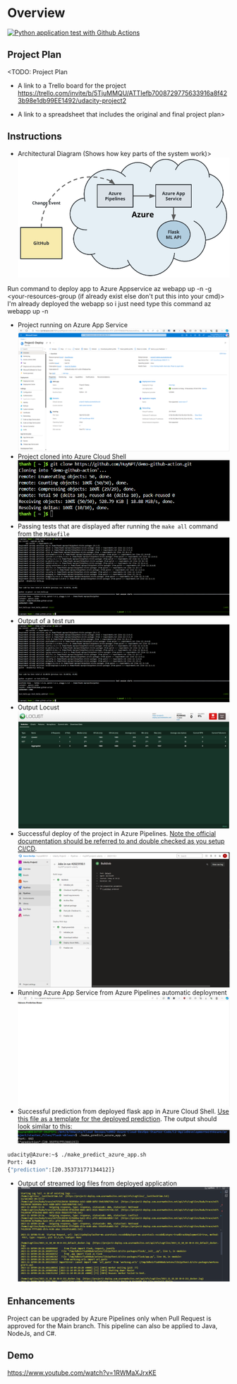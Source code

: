 # Overview
[![Python application test with Github Actions](https://github.com/HuyNPT/demo-github-action/actions/workflows/python-app.yml/badge.svg?branch=master)](https://github.com/HuyNPT/demo-github-action/actions/workflows/python-app.yml)
## Project Plan
<TODO: Project Plan

* A link to a Trello board for the project
https://trello.com/invite/b/5TjuMMQU/ATTIefb7008729775633916a8f423b98e1db99EE1492/udacity-project2

* A link to a spreadsheet that includes the original and final project plan>

## Instructions

 
* Architectural Diagram (Shows how key parts of the system work)>
![Alt text](image-6.png)

Run command to deploy app to Azure Appservice
az webapp up -n <your-appservice> -g <your-resources-group (if already exist else don't put this into your cmd)> I'm already deployed the webapp so i just need type this command az webapp up -n <your-appservice>

* Project running on Azure App Service
![Alt text](image-4.png)
* Project cloned into Azure Cloud Shell
![Alt text](image.png)
* Passing tests that are displayed after running the `make all` command from the `Makefile`
![Alt text](image-1.png)
* Output of a test run
![Alt text](image-2.png)
* Output Locust
![Alt text](image-5.png)
* Successful deploy of the project in Azure Pipelines.  [Note the official documentation should be referred to and double checked as you setup CI/CD](https://docs.microsoft.com/en-us/azure/devops/pipelines/ecosystems/python-webapp?view=azure-devops).
![Alt text](pipelines-run-success.png)
* Running Azure App Service from Azure Pipelines automatic deployment
![Alt text](image-3.png)
* Successful prediction from deployed flask app in Azure Cloud Shell.  [Use this file as a template for the deployed prediction](https://github.com/udacity/nd082-Azure-Cloud-DevOps-Starter-Code/blob/master/C2-AgileDevelopmentwithAzure/project/starter_files/flask-sklearn/make_predict_azure_app.sh).
The output should look similar to this:
![Alt text](predirection.png)
```bash
udacity@Azure:~$ ./make_predict_azure_app.sh
Port: 443
{"prediction":[20.35373177134412]}
```

* Output of streamed log files from deployed application
![Alt text](log-tail.png)
> 

## Enhancements
Project can be upgraded by Azure Pipelines only when Pull Request is approved for the Main branch.
This pipeline can also be applied to Java, NodeJs, and C#.
## Demo 
https://www.youtube.com/watch?v=1RWMaXJrxKE


